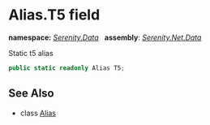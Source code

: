 # Alias.T5 field
**namespace:** *[Serenity.Data](../../README.md#serenity.data-namespace)*   **assembly**: *[Serenity.Net.Data](../../README.md)*

Static t5 alias

```csharp
public static readonly Alias T5;
```

## See Also

* class [Alias](../Alias.md)
